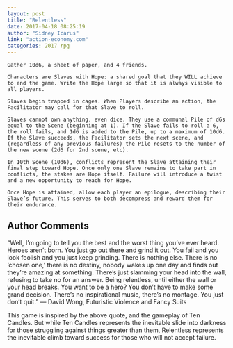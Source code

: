 ```yaml
---
layout: post
title: "Relentless"
date: 2017-04-18 08:25:19
author: "Sidney Icarus"
link: "action-economy.com"
categories: 2017 rpg
---
```

```
Gather 10d6, a sheet of paper, and 4 friends.

Characters are Slaves with Hope: a shared goal that they WILL achieve to end the game. Write the Hope large so that it is always visible to all players. 

Slaves begin trapped in cages. When Players describe an action, the Facilitator may call for that Slave to roll. 

Slaves cannot own anything, even dice. They use a communal Pile of d6s equal to the Scene (beginning at 1). If the Slave fails to roll a 6, the roll fails, and 1d6 is added to the Pile, up to a maximum of 10d6. If the Slave succeeds, the Facilitator sets the next scene, and (regardless of any previous failures) the Pile resets to the number of the new scene (2d6 for 2nd scene, etc).

In 10th Scene (10d6), conflicts represent the Slave attaining their final step toward Hope. Once only one Slave remains to take part in conflicts, the stakes are Hope itself. Failure will introduce a twist and a new opportunity to reach for Hope. 

Once Hope is attained, allow each player an epilogue, describing their Slave’s future. This serves to both decompress and reward them for their endurance. 

```
## Author Comments 

“Well, I’m going to tell you the best and the worst thing you’ve ever heard. Heroes aren’t born. You just go out there and grind it out. You fail and you look foolish and you just keep grinding. There is nothing else. There is no ‘chosen one,’ there is no destiny, nobody wakes up one day and finds out they’re amazing at something. There’s just slamming your head into the wall, refusing to take no for an answer. Being relentless, until either the wall or your head breaks. You want to be a hero? You don’t have to make some grand decision. There’s no inspirational music, there’s no montage. You just don’t quit.” 
― David Wong, Futuristic Violence and Fancy Suits

This game is inspired by the above quote, and the gameplay of Ten Candles. But while Ten Candles represents the inevitable slide into darkness for those struggling against things greater than them, Relentless represents the inevitable climb toward success for those who will not accept failure.
